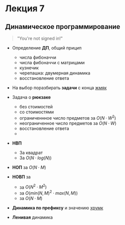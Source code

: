# Лекция 7

## Динамическое программирование

> "You're not signed in!"

- Определение **ДП**, общий прицип
  - числа фибоначчи
  - числа фибоначчи с матрицами
  - кузнечик
  - черепашка: двумерная динамика
  - восстановление ответа
- На выбор поразбирать **задачи** с конца [жмяк](https://algorithmica.org/tg/dp-basics)

- Задача о **рюкзаке**
  - без стоимостей
  - со стоимостями
  - ограниченнное число предметов за $O(N \cdot W^2)$
  - неограниченное число предметов за $O(N \cdot W)$
  - восстановление ответа
  -

- **НВП**
  - За квадрат
  - За $O(N \cdot log(N))$

- **НОП** за $O(N \cdot M)$

- **НОВП** за 
  - за $O(N^2 \cdot M^2)$ 
  - за $O(min(N, M)^2 \cdot max(N, M))$ 
  - за $O(N \cdot M)$

- **Динамика по префиксу** и значению [хрумк](https://algorithmica.org/tg/knapsack-gis-gcs)

- **Ленивая** динамика
